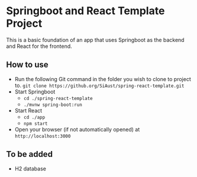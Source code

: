 # Springboot and React Template Project

This is a basic foundation of an app that uses Springboot as the backend and React for the frontend.

## How to use

- Run the following Git command in the folder you wish to clone to project to.
  `git clone https://github.org/SiAust/spring-react-template.git`
- Start Springboot
  - `cd ./spring-react-template`
  - `./mvnw spring-boot:run`
- Start React
  - `cd ./app`
  - `npm start`
- Open your browser (if not automatically opened) at `http://localhost:3000`

## To be added

- H2 database
